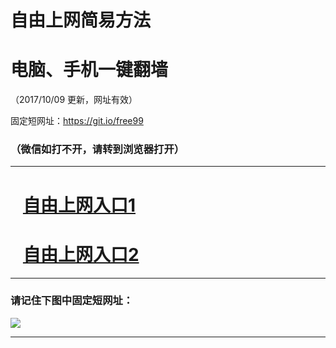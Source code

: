 ﻿# 自由上网简易方法

# 电脑、手机一键翻墙

（2017/10/09 更新，网址有效）

固定短网址：https://git.io/free99

### （微信如打不开，请转到浏览器打开）


***





# &nbsp;&nbsp; <a href="http://ft167076065.fwq-tz-1001.info/fwqtz01.html?t=10090014635 " target="_blank">自由上网入口1</a>
# &nbsp;&nbsp; <a href="http://ft1379014165.fwq-tz-1002.info/fwqtz02.html?t=100900126855 " target="_blank">自由上网入口2</a>
***

### 请记住下图中固定短网址：

<img src="https://s3-us-west-2.amazonaws.com/fwq-1001/yjfq-20170905okok.png" /> 


***

